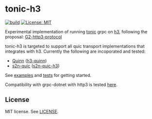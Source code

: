 # tonic-h3
[![build](https://github.com/youyuanwu/msquic-h3/actions/workflows/build.yaml/badge.svg)](https://github.com/youyuanwu/msquic-h3/actions/workflows/build.yaml)
[![License: MIT](https://img.shields.io/badge/License-MIT-yellow.svg)](https://raw.githubusercontent.com/youyuanwu/tonic-h3/main/LICENSE)

Experimental implementation of running [tonic](https://github.com/hyperium/tonic) grpc on [h3](https://github.com/hyperium/h3), following the proposal: [G2-http3-protocol](https://github.com/grpc/proposal/blob/master/G2-http3-protocol.md)

tonic-h3 is targeted to support all quic transport implementations that integrates with h3. Currently the following are incoporated and tested:
* [Quinn](https://github.com/quinn-rs/quinn) ([h3-quinn](https://github.com/hyperium/h3/h3-quinn/))
* [s2n-quic](https://github.com/aws/s2n-quic) ([s2n-quic-h3](https://github.com/aws/s2n-quic/tree/main/quic/s2n-quic-h3))

See [examples](./tonic-h3-tests/examples/) and [tests](./tonic-h3-tests/src/lib.rs) for getting started.

Compatibility with grpc-dotnet with http3 is tested [here](./dotnet/).

## License

MIT license. See [LICENSE](LICENSE).